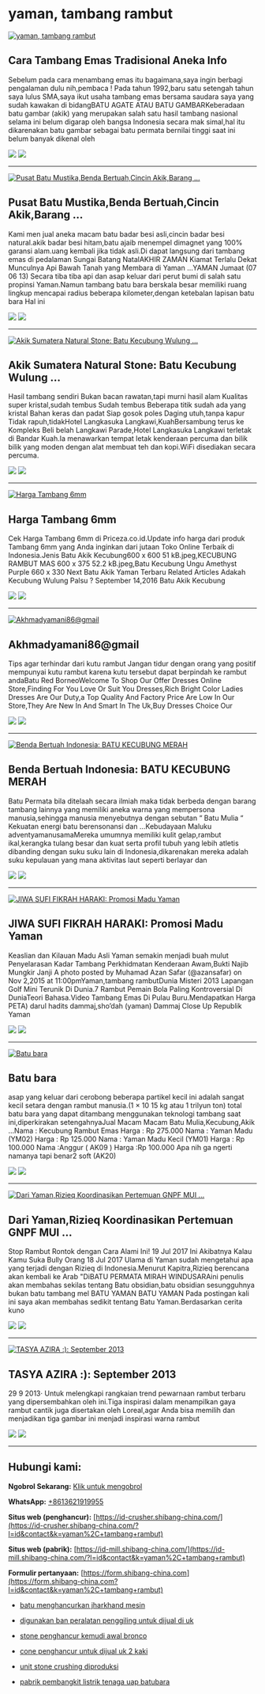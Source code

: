 # yaman, tambang rambut

<a href="https://swt.shibang-china.com/?l=id&img&k=yaman%2C+tambang+rambut" target="_blank">![yaman, tambang rambut](http://static.shibang-china.com/all-800x300/1407.jpg)</a>

## Cara Tambang Emas Tradisional Aneka Info
Sebelum pada cara menambang emas itu bagaimana,saya ingin berbagi pengalaman dulu nih,pembaca ! Pada tahun 1992,baru satu setengah tahun saya lulus SMA,saya ikut usaha tambang emas bersama saudara saya yang sudah kawakan di bidangBATU AGATE ATAU BATU GAMBARKeberadaan batu gambar (akik) yang merupakan salah satu hasil tambang nasional selama ini belum digarap oleh bangsa Indonesia secara mak simal,hal itu dikarenakan batu gambar sebagai batu permata bernilai tinggi saat ini belum banyak dikenal oleh


<a href="https://whatsapp.shibangsoft.com/WhatsApp.php" target="_blank" title="WhatsApp">![](http://static.shibang-china.com/icon/whatsapp.png)</a> <a href="https://swt.shibang-china.com/?l=id&icon&k=yaman%2C+tambang+rambut" target="_blank">![](http://static.shibang-china.com/icon/chat-id.png)</a>

---

<a href="https://swt.shibang-china.com/?l=id&img&k=yaman%2C+tambang+rambut" target="_blank">![Pusat Batu Mustika,Benda Bertuah,Cincin Akik,Barang …](http://static.shibang-china.com/all-800x300/84.jpg)</a>

## Pusat Batu Mustika,Benda Bertuah,Cincin Akik,Barang …
Kami men jual aneka macam batu badar besi asli,cincin badar besi natural.akik badar besi hitam,batu ajaib menempel dimagnet yang 100% garansi alam.uang kembali jika tidak asli.Di dapat langsung dari tambang emas di pedalaman Sungai Batang NatalAKHIR ZAMAN Kiamat Terlalu Dekat Munculnya Api Bawah Tanah yang Membara di Yaman …YAMAN Jumaat (07 06 13) Secara tiba tiba api dan asap keluar dari perut bumi di salah satu propinsi Yaman.Namun tambang batu bara berskala besar memiliki ruang lingkup mencapai radius beberapa kilometer,dengan ketebalan lapisan batu bara Hal ini


<a href="https://whatsapp.shibangsoft.com/WhatsApp.php" target="_blank" title="WhatsApp">![](http://static.shibang-china.com/icon/whatsapp.png)</a> <a href="https://swt.shibang-china.com/?l=id&icon&k=yaman%2C+tambang+rambut" target="_blank">![](http://static.shibang-china.com/icon/chat-id.png)</a>

---

<a href="https://swt.shibang-china.com/?l=id&img&k=yaman%2C+tambang+rambut" target="_blank">![Akik Sumatera Natural Stone: Batu Kecubung Wulung …](http://static.shibang-china.com/all-800x300/652.jpg)</a>

## Akik Sumatera Natural Stone: Batu Kecubung Wulung …
Hasil tambang sendiri Bukan bacan rawatan,tapi murni hasil alam Kualitas super kristal,sudah tembus Sudah tembus Beberapa titik sudah ada yang kristal Bahan keras dan padat Siap gosok poles Daging utuh,tanpa kapur Tidak rapuh,tidakHotel Langkasuka Langkawi,KuahBersambung terus ke Kompleks Beli belah Langkawi Parade,Hotel Langkasuka Langkawi terletak di Bandar Kuah.Ia menawarkan tempat letak kenderaan percuma dan bilik bilik yang moden dengan alat membuat teh dan kopi.WiFi disediakan secara percuma.


<a href="https://whatsapp.shibangsoft.com/WhatsApp.php" target="_blank" title="WhatsApp">![](http://static.shibang-china.com/icon/whatsapp.png)</a> <a href="https://swt.shibang-china.com/?l=id&icon&k=yaman%2C+tambang+rambut" target="_blank">![](http://static.shibang-china.com/icon/chat-id.png)</a>

---

<a href="https://swt.shibang-china.com/?l=id&img&k=yaman%2C+tambang+rambut" target="_blank">![Harga Tambang 6mm](http://static.shibang-china.com/all-800x300/459.jpg)</a>

## Harga Tambang 6mm
Cek Harga Tambang 6mm di Priceza.co.id.Update info harga dari produk Tambang 6mm yang Anda inginkan dari jutaan Toko Online Terbaik di Indonesia.Jenis Batu Akik Kecubung600 x 600 51 kB.jpeg,KECUBUNG RAMBUT MAS 600 x 375 52.2 kB.jpeg,Batu Kecubung Ungu Amethyst Purple 660 x 330 Next Batu Akik Yaman Terbaru Related Articles Adakah Kecubung Wulung Palsu ? September 14,2016 Batu Akik Kecubung


<a href="https://whatsapp.shibangsoft.com/WhatsApp.php" target="_blank" title="WhatsApp">![](http://static.shibang-china.com/icon/whatsapp.png)</a> <a href="https://swt.shibang-china.com/?l=id&icon&k=yaman%2C+tambang+rambut" target="_blank">![](http://static.shibang-china.com/icon/chat-id.png)</a>

---

<a href="https://swt.shibang-china.com/?l=id&img&k=yaman%2C+tambang+rambut" target="_blank">![Akhmadyamani86@gmail](http://static.shibang-china.com/all-800x300/1483.jpg)</a>

## Akhmadyamani86@gmail
Tips agar terhindar dari kutu rambut Jangan tidur dengan orang yang positif mempunyai kutu rambut karena kutu tersebut dapat berpindah ke rambut andaBatu Red BorneoWelcome To Shop Our Offer Dresses Online Store,Finding For You Love Or Suit You Dresses,Rich Bright Color Ladies Dresses Are Our Duty,a Top Quality And Factory Price Are Low In Our Store,They Are New In And Smart In The Uk,Buy Dresses Choice Our


<a href="https://whatsapp.shibangsoft.com/WhatsApp.php" target="_blank" title="WhatsApp">![](http://static.shibang-china.com/icon/whatsapp.png)</a> <a href="https://swt.shibang-china.com/?l=id&icon&k=yaman%2C+tambang+rambut" target="_blank">![](http://static.shibang-china.com/icon/chat-id.png)</a>

---

<a href="https://swt.shibang-china.com/?l=id&img&k=yaman%2C+tambang+rambut" target="_blank">![Benda Bertuah Indonesia: BATU KECUBUNG MERAH](http://static.shibang-china.com/all-800x300/359.jpg)</a>

## Benda Bertuah Indonesia: BATU KECUBUNG MERAH
Batu Permata bila ditelaah secara ilmiah maka tidak berbeda dengan barang tambang lainnya yang memiliki aneka warna yang mempersona manusia,sehingga manusia menyebutnya dengan sebutan “ Batu Mulia “ Kekuatan energi batu berensonansi dan …Kebudayaan Maluku adventyamanusamaMereka umumnya memiliki kulit gelap,rambut ikal,kerangka tulang besar dan kuat serta profil tubuh yang lebih atletis dibanding dengan suku suku lain di Indonesia,dikarenakan mereka adalah suku kepulauan yang mana aktivitas laut seperti berlayar dan


<a href="https://whatsapp.shibangsoft.com/WhatsApp.php" target="_blank" title="WhatsApp">![](http://static.shibang-china.com/icon/whatsapp.png)</a> <a href="https://swt.shibang-china.com/?l=id&icon&k=yaman%2C+tambang+rambut" target="_blank">![](http://static.shibang-china.com/icon/chat-id.png)</a>

---

<a href="https://swt.shibang-china.com/?l=id&img&k=yaman%2C+tambang+rambut" target="_blank">![JIWA SUFI FIKRAH HARAKI: Promosi Madu Yaman](http://static.shibang-china.com/all-800x300/1445.jpg)</a>

## JIWA SUFI FIKRAH HARAKI: Promosi Madu Yaman
Keaslian dan Kilauan Madu Asli Yaman semakin menjadi buah mulut Penyelarasan Kadar Tambang Perkhidmatan Kenderaan Awam,Bukti Najib Mungkir Janji A photo posted by Muhamad Azan Safar (@azansafar) on Nov 2,2015 at 11:00pmYaman,tambang rambutDunia Misteri 2013 Lapangan Golf Mini Terunik Di Dunia.7 Rambut Pemain Bola Paling Kontroversial Di DuniaTeori Bahasa.Video Tambang Emas Di Pulau Buru.Mendapatkan Harga PETA) darul hadits dammaj,sho’dah (yaman) Dammaj Close Up Republik Yaman


<a href="https://whatsapp.shibangsoft.com/WhatsApp.php" target="_blank" title="WhatsApp">![](http://static.shibang-china.com/icon/whatsapp.png)</a> <a href="https://swt.shibang-china.com/?l=id&icon&k=yaman%2C+tambang+rambut" target="_blank">![](http://static.shibang-china.com/icon/chat-id.png)</a>

---

<a href="https://swt.shibang-china.com/?l=id&img&k=yaman%2C+tambang+rambut" target="_blank">![Batu bara](http://static.shibang-china.com/all-800x300/1226.jpg)</a>

## Batu bara
asap yang keluar dari cerobong beberapa partikel kecil ini adalah sangat kecil setara dengan rambut manusia.(1 × 10 15 kg atau 1 trilyun ton) total batu bara yang dapat ditambang menggunakan teknologi tambang saat ini,diperkirakan setengahnyaJual Macam Macam Batu Mulia,Kecubung,Akik …Nama : Kecubung Rambut Emas Harga : Rp 275.000 Nama : Yaman Madu (YM02) Harga : Rp 125.000 Nama : Yaman Madu Kecil (YM01) Harga : Rp 100.000 Nama :Anggur ( AK09 ) Harga :Rp 100.000 Apa nih ga ngerti namanya tapi benar2 soft (AK20)


<a href="https://whatsapp.shibangsoft.com/WhatsApp.php" target="_blank" title="WhatsApp">![](http://static.shibang-china.com/icon/whatsapp.png)</a> <a href="https://swt.shibang-china.com/?l=id&icon&k=yaman%2C+tambang+rambut" target="_blank">![](http://static.shibang-china.com/icon/chat-id.png)</a>

---

<a href="https://swt.shibang-china.com/?l=id&img&k=yaman%2C+tambang+rambut" target="_blank">![Dari Yaman,Rizieq Koordinasikan Pertemuan GNPF MUI …](http://static.shibang-china.com/all-800x300/52.jpg)</a>

## Dari Yaman,Rizieq Koordinasikan Pertemuan GNPF MUI …
Stop Rambut Rontok dengan Cara Alami Ini! 19 Jul 2017 Ini Akibatnya Kalau Kamu Suka Bully Orang 18 Jul 2017 Ulama di Yaman sudah mengetahui apa yang terjadi dengan Rizieq di Indonesia.Menurut Kapitra,Rizieq berencana akan kembali ke Arab "DiBATU PERMATA MIRAH WINDUSARAini penulis akan membahas sekilas tentang Batu obsidian,batu obsidian sesungguhnya bukan batu tambang mel BATU YAMAN BATU YAMAN Pada postingan kali ini saya akan membahas sedikit tentang Batu Yaman.Berdasarkan cerita kuno


<a href="https://whatsapp.shibangsoft.com/WhatsApp.php" target="_blank" title="WhatsApp">![](http://static.shibang-china.com/icon/whatsapp.png)</a> <a href="https://swt.shibang-china.com/?l=id&icon&k=yaman%2C+tambang+rambut" target="_blank">![](http://static.shibang-china.com/icon/chat-id.png)</a>

---

<a href="https://swt.shibang-china.com/?l=id&img&k=yaman%2C+tambang+rambut" target="_blank">![TASYA AZIRA :): September 2013](http://static.shibang-china.com/all-800x300/1041.jpg)</a>

## TASYA AZIRA :): September 2013
29 9 2013· Untuk melengkapi rangkaian trend pewarnaan rambut terbaru yang dipersembahkan oleh ini.Tiga inspirasi dalam menampilkan gaya rambut cantik juga disertakan oleh Loreal,agar Anda bisa memilih dan menjadikan tiga gambar ini menjadi inspirasi warna rambut

<a href="https://whatsapp.shibangsoft.com/WhatsApp.php" target="_blank" title="WhatsApp">![](http://static.shibang-china.com/icon/whatsapp.png)</a> <a href="https://swt.shibang-china.com/?l=id&icon&k=yaman%2C+tambang+rambut" target="_blank">![](http://static.shibang-china.com/icon/chat-id.png)</a>

---
## Hubungi kami:

**Ngobrol Sekarang:** [Klik untuk mengobrol](https://swt.shibang-china.com?l=id&contact&k=yaman%2C+tambang+rambut)

**WhatsApp:**  [+8613621919955](https://whatsapp.shibangsoft.com/WhatsApp.php)

**Situs web (penghancur):** [https://id-crusher.shibang-china.com/](https://id-crusher.shibang-china.com/?l=id&contact&k=yaman%2C+tambang+rambut)

**Situs web (pabrik):** [https://id-mill.shibang-china.com/](https://id-mill.shibang-china.com/?l=id&contact&k=yaman%2C+tambang+rambut)

**Formulir pertanyaan:** [https://form.shibang-china.com](https://form.shibang-china.com?l=id&contact&k=yaman%2C+tambang+rambut)

* [batu menghancurkan jharkhand mesin](../26/batu%20menghancurkan%20jharkhand%20mesin.md)

* [digunakan ban peralatan penggiling untuk dijual di uk](../24/digunakan%20ban%20peralatan%20penggiling%20untuk%20dijual%20di%20uk.md)

* [stone penghancur kemudi awal bronco](../24/stone%20penghancur%20kemudi%20awal%20bronco.md)

* [cone penghancur untuk dijual uk 2 kaki](../22/cone%20penghancur%20untuk%20dijual%20uk%202%20kaki.md)

* [unit stone crushing diproduksi](../20/unit%20stone%20crushing%20diproduksi.md)

* [pabrik pembangkit listrik tenaga uap batubara](../18/pabrik%20pembangkit%20listrik%20tenaga%20uap%20batubara.md)